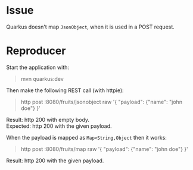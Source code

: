 # Issue

Quarkus doesn't map `JsonObject`, when it is used in a POST request.

# Reproducer

Start the application with:

> mvn quarkus:dev

Then make the following REST call (with httpie):

> http post :8080/fruits/jsonobject raw '{ "payload": {"name": "john doe"} }'

Result: http 200 with empty body.  
Expected: http 200 with the given payload.

When the payload is mapped as `Map<String,Object` then it works:

> http post :8080/fruits/map raw '{ "payload": {"name": "john doe"} }'

Result: http 200 with the given payload.
